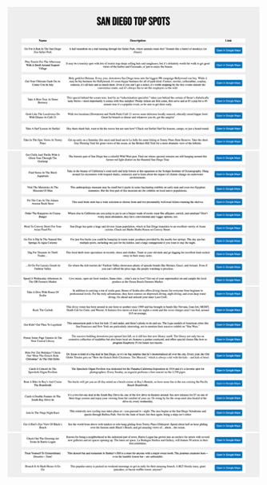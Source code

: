 ![Project photo 1](assets/top_spots.png)
![Project photo 2](assets/top_spots2.png)
![Project photo 3](assets/top_spots3.png)
![Project photo 4](assets/top_spots4.png)
